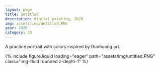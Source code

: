 ```yaml
---
layout: page
title: untitled
description: digital painting, 2020
img: assets/img/untitled.PNG
year: 2020
category: 2D
---
```


A practice portrait with colors inspired by Dunhuang art.

<div class="row">
    <div class="col-sm mt-3 mt-md-0">
        {% include figure.liquid loading="eager" path="assets/img/untitled.PNG" class="img-fluid rounded z-depth-1" %}
    </div>
</div>

